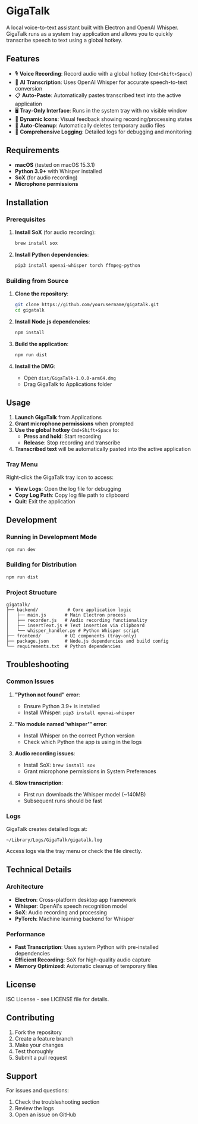 # GigaTalk

A local voice-to-text assistant built with Electron and OpenAI Whisper. GigaTalk runs as a system tray application and allows you to quickly transcribe speech to text using a global hotkey.

## Features

- 🎙️ **Voice Recording**: Record audio with a global hotkey (`Cmd+Shift+Space`)
- 🤖 **AI Transcription**: Uses OpenAI Whisper for accurate speech-to-text conversion
- 📋 **Auto-Paste**: Automatically pastes transcribed text into the active application
- 🖥️ **Tray-Only Interface**: Runs in the system tray with no visible window
- 🔄 **Dynamic Icons**: Visual feedback showing recording/processing states
- 🧹 **Auto-Cleanup**: Automatically deletes temporary audio files
- 📝 **Comprehensive Logging**: Detailed logs for debugging and monitoring

## Requirements

- **macOS** (tested on macOS 15.3.1)
- **Python 3.9+** with Whisper installed
- **SoX** (for audio recording)
- **Microphone permissions**

## Installation

### Prerequisites

1. **Install SoX** (for audio recording):

   ```bash
   brew install sox
   ```

2. **Install Python dependencies**:
   ```bash
   pip3 install openai-whisper torch ffmpeg-python
   ```

### Building from Source

1. **Clone the repository**:

   ```bash
   git clone https://github.com/yourusername/gigatalk.git
   cd gigatalk
   ```

2. **Install Node.js dependencies**:

   ```bash
   npm install
   ```

3. **Build the application**:

   ```bash
   npm run dist
   ```

4. **Install the DMG**:
   - Open `dist/GigaTalk-1.0.0-arm64.dmg`
   - Drag GigaTalk to Applications folder

## Usage

1. **Launch GigaTalk** from Applications
2. **Grant microphone permissions** when prompted
3. **Use the global hotkey** `Cmd+Shift+Space` to:
   - **Press and hold**: Start recording
   - **Release**: Stop recording and transcribe
4. **Transcribed text** will be automatically pasted into the active application

### Tray Menu

Right-click the GigaTalk tray icon to access:

- **View Logs**: Open the log file for debugging
- **Copy Log Path**: Copy log file path to clipboard
- **Quit**: Exit the application

## Development

### Running in Development Mode

```bash
npm run dev
```

### Building for Distribution

```bash
npm run dist
```

### Project Structure

```
gigatalk/
├── backend/           # Core application logic
│   ├── main.js       # Main Electron process
│   ├── recorder.js   # Audio recording functionality
│   ├── insertText.js # Text insertion via clipboard
│   └── whisper_handler.py # Python Whisper script
├── frontend/         # UI components (tray-only)
├── package.json      # Node.js dependencies and build config
└── requirements.txt  # Python dependencies
```

## Troubleshooting

### Common Issues

1. **"Python not found" error**:

   - Ensure Python 3.9+ is installed
   - Install Whisper: `pip3 install openai-whisper`

2. **"No module named 'whisper'" error**:

   - Install Whisper on the correct Python version
   - Check which Python the app is using in the logs

3. **Audio recording issues**:

   - Install SoX: `brew install sox`
   - Grant microphone permissions in System Preferences

4. **Slow transcription**:
   - First run downloads the Whisper model (~140MB)
   - Subsequent runs should be fast

### Logs

GigaTalk creates detailed logs at:

```
~/Library/Logs/GigaTalk/gigatalk.log
```

Access logs via the tray menu or check the file directly.

## Technical Details

### Architecture

- **Electron**: Cross-platform desktop app framework
- **Whisper**: OpenAI's speech recognition model
- **SoX**: Audio recording and processing
- **PyTorch**: Machine learning backend for Whisper

### Performance

- **Fast Transcription**: Uses system Python with pre-installed dependencies
- **Efficient Recording**: SoX for high-quality audio capture
- **Memory Optimized**: Automatic cleanup of temporary files

## License

ISC License - see LICENSE file for details.

## Contributing

1. Fork the repository
2. Create a feature branch
3. Make your changes
4. Test thoroughly
5. Submit a pull request

## Support

For issues and questions:

1. Check the troubleshooting section
2. Review the logs
3. Open an issue on GitHub
